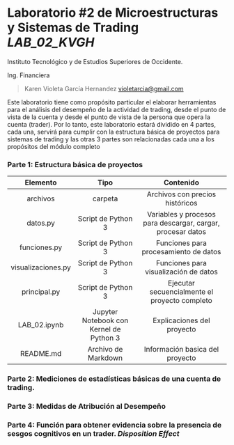 
# Laboratorio #2 de Microestructuras y Sistemas de Trading _LAB_02_KVGH_

Instituto Tecnológico y de Estudios Superiores de Occidente.

Ing. Financiera
  > Karen Violeta García Hernandez
  > violetarcia@gmail.com

Este laboratorio tiene como propósito particular el elaborar herramientas para el análisis del desempeño de la actividad de trading, desde el punto de vista de la cuenta y desde el punto de vista de la persona que opera la cuenta (trader). Por lo tanto, este laboratorio estará dividido en 4 partes, cada una, servirá para cumplir con la estructura básica de proyectos para sistemas de trading y las otras 3 partes son relacionadas cada una a los propósitos del módulo completo

### Parte 1: Estructura básica de proyectos

| Elemento | Tipo | Contenido |
| :---:   | :-: | :-: |
| archivos | carpeta | Archivos con precios históricos |
| datos.py | Script de Python 3 | Variables y procesos para descargar, cargar, procesar datos |
| funciones.py | Script de Python 3 | Funciones para procesamiento de datos |
| visualizaciones.py | Script de Python 3 | Funciones para visualización de datos |
| principal.py | Script de Python 3 | Ejecutar secuencialmente el proyecto completo |
| LAB_02.ipynb | Jupyter Notebook con Kernel de Python 3 | Explicaciones del proyecto |
| README.md | Archivo de Markdown | Información basica del proyecto |

### Parte 2: Mediciones de estadísticas básicas de una cuenta de trading.

### Parte 3: Medidas de Atribución al Desempeño

### Parte 4: Función para obtener evidencia sobre la presencia de sesgos cognitivos en un trader. _Disposition Effect_


